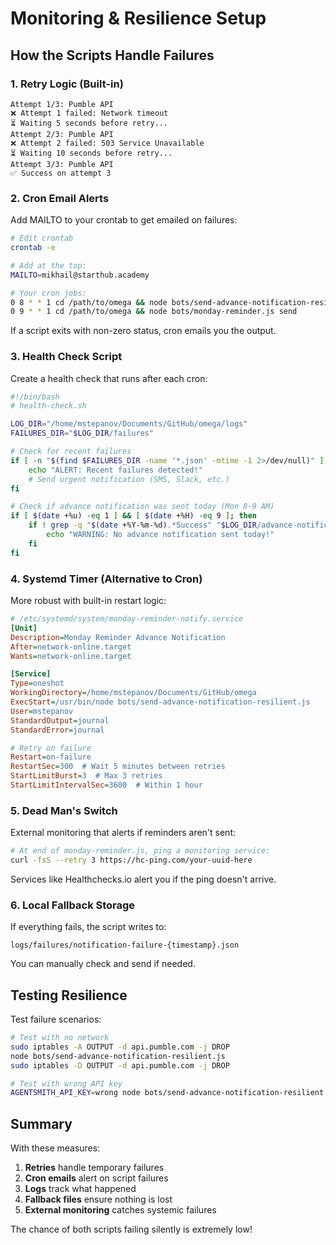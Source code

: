 # Monitoring & Resilience Setup

## How the Scripts Handle Failures

### 1. Retry Logic (Built-in)
```
Attempt 1/3: Pumble API
❌ Attempt 1 failed: Network timeout
⏳ Waiting 5 seconds before retry...
Attempt 2/3: Pumble API  
❌ Attempt 2 failed: 503 Service Unavailable
⏳ Waiting 10 seconds before retry...
Attempt 3/3: Pumble API
✅ Success on attempt 3
```

### 2. Cron Email Alerts
Add MAILTO to your crontab to get emailed on failures:

```bash
# Edit crontab
crontab -e

# Add at the top:
MAILTO=mikhail@starthub.academy

# Your cron jobs:
0 8 * * 1 cd /path/to/omega && node bots/send-advance-notification-resilient.js
0 9 * * 1 cd /path/to/omega && node bots/monday-reminder.js send
```

If a script exits with non-zero status, cron emails you the output.

### 3. Health Check Script
Create a health check that runs after each cron:

```bash
#!/bin/bash
# health-check.sh

LOG_DIR="/home/mstepanov/Documents/GitHub/omega/logs"
FAILURES_DIR="$LOG_DIR/failures"

# Check for recent failures
if [ -n "$(find $FAILURES_DIR -name '*.json' -mtime -1 2>/dev/null)" ]; then
    echo "ALERT: Recent failures detected!"
    # Send urgent notification (SMS, Slack, etc.)
fi

# Check if advance notification was sent today (Mon 8-9 AM)
if [ $(date +%u) -eq 1 ] && [ $(date +%H) -eq 9 ]; then
    if ! grep -q "$(date +%Y-%m-%d).*Success" "$LOG_DIR/advance-notification.log"; then
        echo "WARNING: No advance notification sent today!"
    fi
fi
```

### 4. Systemd Timer (Alternative to Cron)
More robust with built-in restart logic:

```ini
# /etc/systemd/system/monday-reminder-notify.service
[Unit]
Description=Monday Reminder Advance Notification
After=network-online.target
Wants=network-online.target

[Service]
Type=oneshot
WorkingDirectory=/home/mstepanov/Documents/GitHub/omega
ExecStart=/usr/bin/node bots/send-advance-notification-resilient.js
User=mstepanov
StandardOutput=journal
StandardError=journal

# Retry on failure
Restart=on-failure
RestartSec=300  # Wait 5 minutes between retries
StartLimitBurst=3  # Max 3 retries
StartLimitIntervalSec=3600  # Within 1 hour
```

### 5. Dead Man's Switch
External monitoring that alerts if reminders aren't sent:

```bash
# At end of monday-reminder.js, ping a monitoring service:
curl -fsS --retry 3 https://hc-ping.com/your-uuid-here
```

Services like Healthchecks.io alert you if the ping doesn't arrive.

### 6. Local Fallback Storage
If everything fails, the script writes to:
```
logs/failures/notification-failure-{timestamp}.json
```

You can manually check and send if needed.

## Testing Resilience

Test failure scenarios:
```bash
# Test with no network
sudo iptables -A OUTPUT -d api.pumble.com -j DROP
node bots/send-advance-notification-resilient.js
sudo iptables -D OUTPUT -d api.pumble.com -j DROP

# Test with wrong API key
AGENTSMITH_API_KEY=wrong node bots/send-advance-notification-resilient.js
```

## Summary

With these measures:
1. **Retries** handle temporary failures
2. **Cron emails** alert on script failures  
3. **Logs** track what happened
4. **Fallback files** ensure nothing is lost
5. **External monitoring** catches systemic failures

The chance of both scripts failing silently is extremely low!